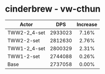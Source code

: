 # cinderbrew - vw-cthun
| Actor | DPS | Increase |
|---|:---:|:---:|
|TWW2-2_4-set|2933023|7.16%|
|TWW2-2-set|2812630|2.76%|
|TWW1-2_4-set|2800329|2.31%|
|TWW1-2-set|2744088|0.26%|
|Base|2737058|0.00%|
